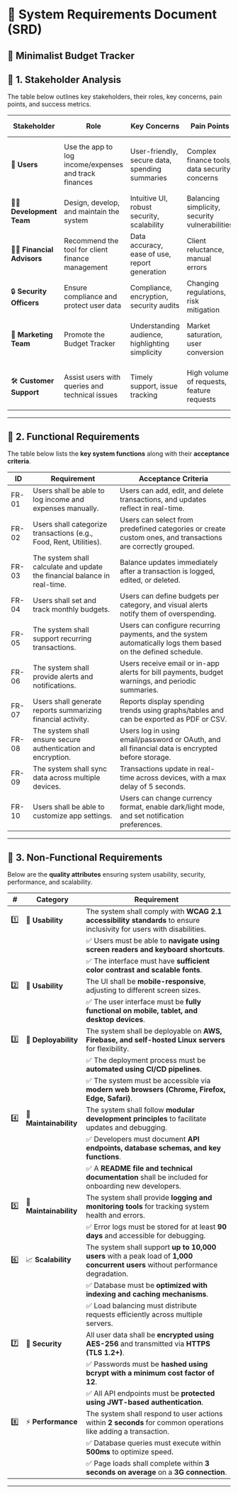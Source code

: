 # 📄 System Requirements Document (SRD)  
## 🏦 Minimalist Budget Tracker

## 📌 1. Stakeholder Analysis  
The table below outlines key stakeholders, their roles, key concerns, pain points, and success metrics.

| **Stakeholder**            | **Role**                                                   | **Key Concerns**                                    | **Pain Points**                                      | **Success Metrics**                                  |
|---------------------------|----------------------------------------------------------|----------------------------------------------------|----------------------------------------------------|----------------------------------------------------|
| 👤 **Users**              | Use the app to log income/expenses and track finances   | User-friendly, secure data, spending summaries   | Complex finance tools, data security concerns     | 50% time reduction in finance management, 90% satisfaction |
| 👨‍💻 **Development Team**  | Design, develop, and maintain the system               | Intuitive UI, robust security, scalability       | Balancing simplicity, security vulnerabilities    | 95% crash-free sessions, no security breaches     |
| 🧑‍🏫 **Financial Advisors** | Recommend the tool for client finance management      | Data accuracy, ease of use, report generation    | Client reluctance, manual errors                 | 60% adoption rate, 40% fewer discrepancies        |
| 🔒 **Security Officers**   | Ensure compliance and protect user data               | Compliance, encryption, security audits          | Changing regulations, risk mitigation            | 100% compliance, zero data breaches              |
| 📢 **Marketing Team**      | Promote the Budget Tracker                             | Understanding audience, highlighting simplicity  | Market saturation, user conversion               | 70% increase in acquisition, 50% improved retention |
| 🛠️ **Customer Support**    | Assist users with queries and technical issues       | Timely support, issue tracking                   | High volume of requests, feature requests        | 95% user satisfaction, 60% faster response times  |

---

## 📌 2. Functional Requirements  
The table below lists the **key system functions** along with their **acceptance criteria**.

| **ID**   | **Requirement**                                               | **Acceptance Criteria** |
|---------|---------------------------------------------------------------|------------------------|
| FR-01   | Users shall be able to log income and expenses manually.       | Users can add, edit, and delete transactions, and updates reflect in real-time. |
| FR-02   | Users shall categorize transactions (e.g., Food, Rent, Utilities). | Users can select from predefined categories or create custom ones, and transactions are correctly grouped. |
| FR-03   | The system shall calculate and update the financial balance in real-time. | Balance updates immediately after a transaction is logged, edited, or deleted. |
| FR-04   | Users shall set and track monthly budgets.                     | Users can define budgets per category, and visual alerts notify them of overspending. |
| FR-05   | The system shall support recurring transactions.               | Users can configure recurring payments, and the system automatically logs them based on the defined schedule. |
| FR-06   | The system shall provide alerts and notifications.             | Users receive email or in-app alerts for bill payments, budget warnings, and periodic summaries. |
| FR-07   | Users shall generate reports summarizing financial activity.   | Reports display spending trends using graphs/tables and can be exported as PDF or CSV. |
| FR-08   | The system shall ensure secure authentication and encryption.  | Users log in using email/password or OAuth, and all financial data is encrypted before storage. |
| FR-09   | The system shall sync data across multiple devices.            | Transactions update in real-time across devices, with a max delay of 5 seconds. |
| FR-10   | Users shall be able to customize app settings.                 | Users can change currency format, enable dark/light mode, and set notification preferences. |


---

## 📌 3. Non-Functional Requirements  
Below are the **quality attributes** ensuring system usability, security, performance, and scalability.

| **#** | **Category**       | **Requirement** |
|------|-----------------|------------------------------------------------------------|
| 1️⃣  | 🎨 **Usability**    | The system shall comply with **WCAG 2.1 accessibility standards** to ensure inclusivity for users with disabilities. |
|      |                 | ✅ Users must be able to **navigate using screen readers and keyboard shortcuts**. |
|      |                 | ✅ The interface must have **sufficient color contrast and scalable fonts**. |
| 2️⃣  | 🎨 **Usability**    | The UI shall be **mobile-responsive**, adjusting to different screen sizes. |
|      |                 | ✅ The user interface must be **fully functional on mobile, tablet, and desktop devices**. |
| 3️⃣  | 🚀 **Deployability** | The system shall be deployable on **AWS, Firebase, and self-hosted Linux servers** for flexibility. |
|      |                 | ✅ The deployment process must be **automated using CI/CD pipelines**. |
|      |                 | ✅ The system must be accessible via **modern web browsers (Chrome, Firefox, Edge, Safari)**. |
| 4️⃣  | 🔄 **Maintainability** | The system shall follow **modular development principles** to facilitate updates and debugging. |
|      |                 | ✅ Developers must document **API endpoints, database schemas, and key functions**. |
|      |                 | ✅ A **README file and technical documentation** shall be included for onboarding new developers. |
| 5️⃣  | 🔄 **Maintainability** | The system shall provide **logging and monitoring tools** for tracking system health and errors. |
|      |                 | ✅ Error logs must be stored for at least **90 days** and accessible for debugging. |
| 6️⃣  | 📈 **Scalability**   | The system shall support **up to 10,000 users** with a peak load of **1,000 concurrent users** without performance degradation. |
|      |                 | ✅ Database must be **optimized with indexing and caching mechanisms**. |
|      |                 | ✅ Load balancing must distribute requests efficiently across multiple servers. |
| 7️⃣  | 🔐 **Security**     | All user data shall be **encrypted using AES-256** and transmitted via **HTTPS (TLS 1.2+)**. |
|      |                 | ✅ Passwords must be **hashed using bcrypt with a minimum cost factor of 12**. |
|      |                 | ✅ All API endpoints must be **protected using JWT-based authentication**. |
| 8️⃣  | ⚡ **Performance**   | The system shall respond to user actions within **2 seconds** for common operations like adding a transaction. |
|      |                 | ✅ Database queries must execute within **500ms** to optimize speed. |
|      |                 | ✅ Page loads shall complete within **3 seconds on average** on a **3G connection**. |

---


